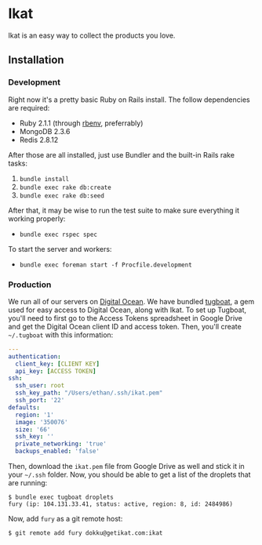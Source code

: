 # Ikat

Ikat is an easy way to collect the products you love.

## Installation

### Development

Right now it's a pretty basic Ruby on Rails install. The follow dependencies are required:

- Ruby 2.1.1 (through [rbenv](http://rbenv.org/), preferrably)
- MongoDB 2.3.6
- Redis 2.8.12

After those are all installed, just use Bundler and the built-in Rails rake tasks:

1. `bundle install`
2. `bundle exec rake db:create`
3. `bundle exec rake db:seed`

After that, it may be wise to run the test suite to make sure everything it working properly:

- `bundle exec rspec spec`

To start the server and workers:

- `bundle exec foreman start -f Procfile.development`

### Production

We run all of our servers on [Digital Ocean](https://digitalocean.com). We have bundled [tugboat](https://github.com/pearkes/tugboat), a gem used for easy access to Digital Ocean, along with Ikat. To set up Tugboat, you'll need to first go to the Access Tokens spreadsheet in Google Drive and get the Digital Ocean client ID and access token. Then, you'll create `~/.tugboat` with this information:

```yaml
---
authentication:
  client_key: [CLIENT KEY]
  api_key: [ACCESS TOKEN]
ssh:
  ssh_user: root
  ssh_key_path: "/Users/ethan/.ssh/ikat.pem"
  ssh_port: '22'
defaults:
  region: '1'
  image: '350076'
  size: '66'
  ssh_key: ''
  private_networking: 'true'
  backups_enabled: 'false'
```

Then, download the `ikat.pem` file from Google Drive as well and stick it in your `~/.ssh` folder. Now, you should be able to get a list of the droplets that are running:

```
$ bundle exec tugboat droplets
fury (ip: 104.131.33.41, status: active, region: 8, id: 2484986)
```

Now, add `fury` as a git remote host:

```
$ git remote add fury dokku@getikat.com:ikat
```
